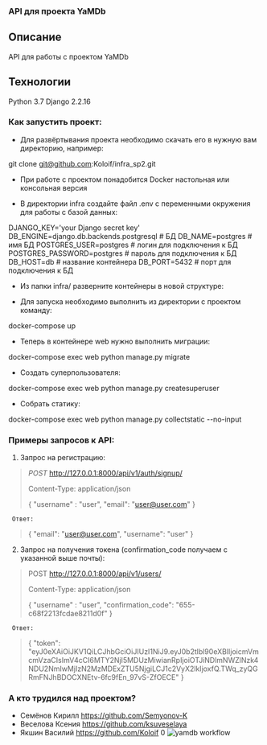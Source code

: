 ### API для проекта YaMDb

## Описание
API для работы с проектом YaMDb

## Технологии
Python 3.7 Django 2.2.16

### Как запустить проект:
- Для развёртывания проекта необходимо скачать его в нужную вам директорию, например:

 git clone git@github.com:Koloif/infra_sp2.git 

- При работе с проектом понадобится Docker настольная или консольная версия

- В директории infra создайте файл .env с переменными окружения для работы с базой данных:

DJANGO_KEY='your Django secret key'
DB_ENGINE=django.db.backends.postgresql # БД
DB_NAME=postgres # имя БД
POSTGRES_USER=postgres # логин для подключения к БД
POSTGRES_PASSWORD=postgres # пароль для подключения к БД 
DB_HOST=db # название контейнера
DB_PORT=5432 # порт для подключения к БД


- Из папки 
 infra/ 
 разверните контейнеры в новой структуре:

- Для запуска необходимо выполнить из директории с проектом команду:

 docker-compose up 

- Теперь в контейнере web нужно выполнить миграции:

 docker-compose exec web python manage.py migrate 

- Создать суперпользователя:

 docker-compose exec web python manage.py createsuperuser 

- Собрать статику:

 docker-compose exec web python manage.py collectstatic --no-input 

### Примеры запросов к API:
  1) Запрос на регистрацию:
  > _POST_ http://127.0.0.1:8000/api/v1/auth/signup/
  > 
  > Content-Type: application/json
  >
  >{
  > "username" : "user",
  > "email": "user@user.com"
  >}
     
     Ответ:
     
  >{
  > "email": "user@user.com",
  > "username": "user"
  >}
  2) Запрос на получения токена (confirmation_code получаем с указанной выше почты):
  > POST http://127.0.0.1:8000/api/v1/users/
  > 
  > Content-Type: application/json
  > 
  >{
  >  "username" : "user",
  >  "confirmation_code": "655-c68f2213fcdae8211d0f"
  >}
   
     Ответ:
     
  >{
  > "token":       "eyJ0eXAiOiJKV1QiLCJhbGciOiJIUzI1NiJ9.eyJ0b2tlbl90eXBlIjoicmVmcmVzaCIsImV4cCI6MTY2NjI5MDUzMiwianRpIjoiOTJiNDlmNWZlNzk4NDU2NmIwMjIzN2MzMDExZTU5NjgiLCJ1c2VyX2lkIjoxfQ.TWq_zyQGRmFNJhBDOCXNEtv-6fc9fEn_97vS-ZfOECE"
  >}

### А кто трудился над проектом?
 - Семёнов Кирилл https://github.com/Semyonov-K
 - Веселова Ксения https://github.com/ksuveselaya
 - Якшин Василий https://github.com/Koloif
   0
![yamdb workflow](https://github.com/koloif/yamdb_final/actions/workflows/yamdb_workflow.yml/badge.svg)

